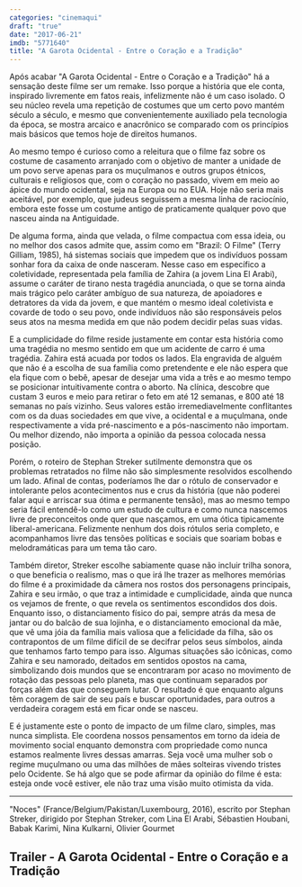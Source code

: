 ```yaml
---
categories: "cinemaqui"
draft: "true"
date: "2017-06-21"
imdb: "5771640"
title: "A Garota Ocidental - Entre o Coração e a Tradição"
---
```

Após acabar "A Garota Ocidental - Entre o Coração e a Tradição" há a sensação deste filme ser um remake. Isso porque a história que ele conta, inspirado livremente em fatos reais, infelizmente não é um caso isolado. O seu núcleo revela uma repetição de costumes que um certo povo mantém século a século, e mesmo que convenientemente auxiliado pela tecnologia da época, se mostra arcaico e anacrônico se comparado com os princípios mais básicos que temos hoje de direitos humanos.

Ao mesmo tempo é curioso como a releitura que o filme faz sobre os costume de casamento arranjado com o objetivo de manter a unidade de um povo serve apenas para os muçulmanos e outros grupos étnicos, culturais e religiosos que, com o coração no passado, vivem em meio ao ápice do mundo ocidental, seja na Europa ou no EUA. Hoje não seria mais aceitável, por exemplo, que judeus seguissem a mesma linha de raciocínio, embora este fosse um costume antigo de praticamente qualquer povo que nasceu ainda na Antiguidade.

De alguma forma, ainda que velada, o filme compactua com essa ideia, ou no melhor dos casos admite que, assim como em "Brazil: O Filme" (Terry Gilliam, 1985), há sistemas sociais que impedem que os indivíduos possam sonhar fora da caixa de onde nasceram. Nesse caso em específico a coletividade, representada pela família de Zahira (a jovem Lina El Arabi), assume o caráter de tirano nesta tragédia anunciada, o que se torna ainda mais trágico pelo caráter ambíguo de sua natureza, de apoiadores e detratores da vida da jovem, e que mantém o mesmo ideal coletivista e covarde de todo o seu povo, onde indivíduos não são responsáveis pelos seus atos na mesma medida em que não podem decidir pelas suas vidas.

E a cumplicidade do filme reside justamente em contar esta história como uma tragédia no mesmo sentido em que um acidente de carro é uma tragédia. Zahira está acuada por todos os lados. Ela engravida de alguém que não é a escolha de sua família como pretendente e ele não espera que ela fique com o bebê, apesar de desejar uma vida a três e ao mesmo tempo se posicionar intuitivamente contra o aborto. Na clínica, descobre que custam 3 euros e meio para retirar o feto em até 12 semanas, e 800 até 18 semanas no país vizinho. Seus valores estão irremediavelmente conflitantes com os da duas sociedades em que vive, a ocidental e a muçulmana, onde respectivamente a vida pré-nascimento e a pós-nascimento não importam. Ou melhor dizendo, não importa a opinião da pessoa colocada nessa posição.

Porém, o roteiro de Stephan Streker sutilmente demonstra que os problemas retratados no filme não são simplesmente resolvidos escolhendo um lado. Afinal de contas, poderíamos lhe dar o rótulo de conservador e intolerante pelos acontecimentos nus e crus da história (que não poderei falar aqui e arriscar sua ótima e permanente tensão), mas ao mesmo tempo seria fácil entendê-lo como um estudo de cultura e como nunca nascemos livre de preconceitos onde quer que nasçamos, em uma ótica tipicamente liberal-americana. Felizmente nenhum dos dois rótulos seria completo, e acompanhamos livre das tensões políticas e sociais que soariam bobas e melodramáticas para um tema tão caro.

Também diretor, Streker escolhe sabiamente quase não incluir trilha sonora, o que beneficia o realismo, mas o que irá lhe trazer as melhores memórias do filme é a proximidade da câmera nos rostos dos personagens principais, Zahira e seu irmão, o que traz a intimidade e cumplicidade, ainda que nunca os vejamos de frente, o que revela os sentimentos escondidos dos dois. Enquanto isso, o distanciamento físico do pai, sempre atrás da mesa de jantar ou do balcão de sua lojinha, e o distanciamento emocional da mãe, que vê uma jóia da família mais valiosa que a felicidade da filha, são os contrapontos de um filme difícil de se decifrar pelos seus símbolos, ainda que tenhamos farto tempo para isso. Algumas situações são icônicas, como Zahira e seu namorado, deitados em sentidos opostos na cama, simbolizando dois mundos que se encontraram por acaso no movimento de rotação das pessoas pelo planeta, mas que continuam separados por forças além das que conseguem lutar. O resultado é que enquanto alguns têm coragem de sair de seu país e buscar oportunidades, para outros a verdadeira coragem está em ficar onde se nasceu.

E é justamente este o ponto de impacto de um filme claro, simples, mas nunca simplista. Ele coordena nossos pensamentos em torno da ideia de movimento social enquanto demonstra com propriedade como nunca estamos realmente livres dessas amarras. Seja você uma mulher sob o regime muçulmano ou uma das milhões de mães solteiras vivendo tristes pelo Ocidente. Se há algo que se pode afirmar da opinião do filme é esta: esteja onde você estiver, ele não traz  uma visão muito otimista da vida.

<hr>"Noces" (France/Belgium/Pakistan/Luxembourg, 2016), escrito por Stephan Streker, dirigido por Stephan Streker, com Lina El Arabi, Sébastien Houbani, Babak Karimi, Nina Kulkarni, Olivier Gourmet

<h2>Trailer - A Garota Ocidental - Entre o Coração e a Tradição<h2>
